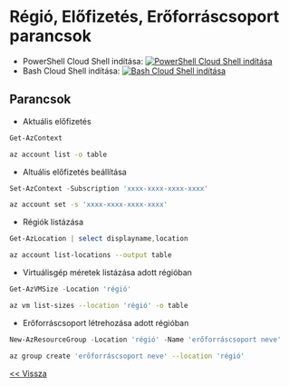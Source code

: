 # Régió, Előfizetés, Erőforráscsoport parancsok

- PowerShell Cloud Shell indítása: [![PowerShell Cloud Shell indítása](https://learn.microsoft.com/azure/cloud-shell/media/embed-cloud-shell/launch-cloud-shell-1.png)](https://shell.azure.com/powershell)
- Bash Cloud Shell indítása: [![Bash Cloud Shell indítása](https://learn.microsoft.com/azure/cloud-shell/media/embed-cloud-shell/launch-cloud-shell-1.png)](https://shell.azure.com/bash)

## Parancsok

- Aktuális előfizetés

```powershell
Get-AzContext
```

```bash
az account list -o table
```

- Altuális előfizetés beállítása

```powershell
Set-AzContext -Subscription 'xxxx-xxxx-xxxx-xxxx'
```

```bash
az account set -s 'xxxx-xxxx-xxxx-xxxx'
```

- Régiók listázása

```powershell
Get-AzLocation | select displayname,location
```

```bash
az account list-locations --output table
```

- Virtuálisgép méretek listázása adott régióban

```powershell
Get-AzVMSize -Location 'régió'
```

```bash
az vm list-sizes --location 'régió' -o table
```

- Erőforráscsoport létrehozása adott régióban

```powershell
New-AzResourceGroup -Location 'régió' -Name 'erőforráscsoport neve'
```

```bash
az group create 'erőforráscsoport neve' --location 'régió'
```

[<< Vissza](README.md)

